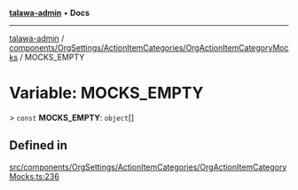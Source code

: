 [**talawa-admin**](../../../../../README.md) • **Docs**

***

[talawa-admin](../../../../../modules.md) / [components/OrgSettings/ActionItemCategories/OrgActionItemCategoryMocks](../README.md) / MOCKS\_EMPTY

# Variable: MOCKS\_EMPTY

\> `const` **MOCKS\_EMPTY**: `object`[]

## Defined in

[src/components/OrgSettings/ActionItemCategories/OrgActionItemCategoryMocks.ts:236](https://github.com/PalisadoesFoundation/talawa-admin/blob/084ac7e92dede9766b77e75cf296f40165965140/src/components/OrgSettings/ActionItemCategories/OrgActionItemCategoryMocks.ts#L236)
